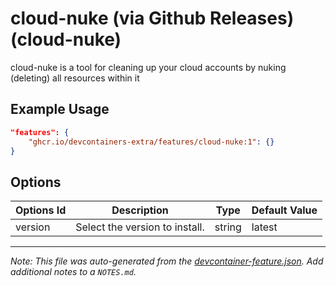 
# cloud-nuke (via Github Releases) (cloud-nuke)

cloud-nuke is a tool for cleaning up your cloud accounts by nuking (deleting) all resources within it

## Example Usage

```json
"features": {
    "ghcr.io/devcontainers-extra/features/cloud-nuke:1": {}
}
```

## Options

| Options Id | Description | Type | Default Value |
|-----|-----|-----|-----|
| version | Select the version to install. | string | latest |



---

_Note: This file was auto-generated from the [devcontainer-feature.json](devcontainer-feature.json).  Add additional notes to a `NOTES.md`._
